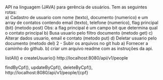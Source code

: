 API na linguagem (JAVA) para gerência de usuários. 
Tem as seguintes rotas:                                                                           
a) Cadastro de usuario com nome (texto), documento (numerico) e um array de contatos contendo email (texto), telefone (numerico), flag principal (bit) (metodo post)
Obs: a flag principal é um campo bit que determina qual o contato principal
b) Busa usuario pelo filtro documento (metodo get)
c) Alterar dados usuario, email e contato (metodo put)
d) Deletar usuario pelo documento (metodo del)
2 - Subir os arquivos no git hub
a) Fornecer a caminho do github.
b) criar um arquivo readme com as instruções da api.

listAll() e createUsuario()
http://localhost:8080/api/v1/people

findByCpf(), updateByCpf(), deleteByCpf(), 
http://localhost:8080/api/v1/people/{cpf}

